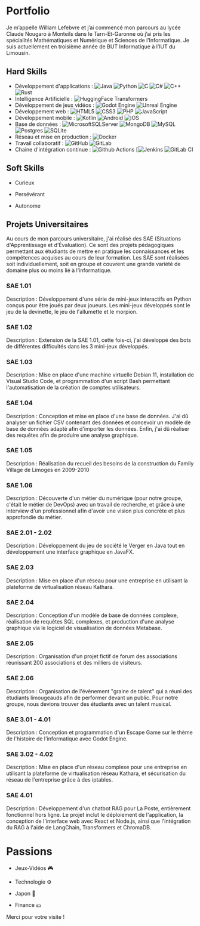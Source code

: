 # Portfolio

Je m’appelle William Lefebvre et j’ai commencé mon parcours au lycée Claude Nougaro à Monteils dans le Tarn-Et-Garonne où j’ai pris les spécialités Mathématiques et Numérique et Sciences de l’Informatique. Je suis actuellement en troisième année de BUT Informatique à l’IUT du Limousin.

## Hard Skills

- Développement d'applications : ![Java](https://img.shields.io/badge/java-%23ED8B00.svg?style=for-the-badge&logo=openjdk&logoColor=white) 	![Python](https://img.shields.io/badge/python-3670A0?style=for-the-badge&logo=python&logoColor=ffdd54) ![C](https://img.shields.io/badge/c-%2300599C.svg?style=for-the-badge&logo=c&logoColor=white) ![C#](https://img.shields.io/badge/c%23-%23239120.svg?style=for-the-badge&logo=csharp&logoColor=white) ![C++](https://img.shields.io/badge/c++-%2300599C.svg?style=for-the-badge&logo=c%2B%2B&logoColor=white) ![Rust](https://img.shields.io/badge/rust-%23000000.svg?style=for-the-badge&logo=rust&logoColor=white)
- Intelligence Artificielle : ![HuggingFace Transformers](https://i.imgur.com/UZQ1PSb.png)
- Développement de jeux vidéos : ![Godot Engine](https://img.shields.io/badge/GODOT-%23FFFFFF.svg?style=for-the-badge&logo=godot-engine) ![Unreal Engine](https://img.shields.io/badge/unrealengine-%23313131.svg?style=for-the-badge&logo=unrealengine&logoColor=white)
- Développement web : ![HTML5](https://img.shields.io/badge/html5-%23E34F26.svg?style=for-the-badge&logo=html5&logoColor=white) ![CSS3](https://img.shields.io/badge/css3-%231572B6.svg?style=for-the-badge&logo=css3&logoColor=white) ![PHP](https://img.shields.io/badge/php-%23777BB4.svg?style=for-the-badge&logo=php&logoColor=white) ![JavaScript](https://img.shields.io/badge/javascript-%23323330.svg?style=for-the-badge&logo=javascript&logoColor=%23F7DF1E)
- Développement mobile : ![Kotlin](https://img.shields.io/badge/kotlin-%237F52FF.svg?style=for-the-badge&logo=kotlin&logoColor=white) ![Android](https://img.shields.io/badge/Android-3DDC84?style=for-the-badge&logo=android&logoColor=white) ![iOS](https://img.shields.io/badge/iOS-000000?style=for-the-badge&logo=ios&logoColor=white)
- Base de données : ![MicrosoftSQLServer](https://img.shields.io/badge/Microsoft%20SQL%20Server-CC2927?style=for-the-badge&logo=microsoft%20sql%20server&logoColor=white) ![MongoDB](https://img.shields.io/badge/MongoDB-%234ea94b.svg?style=for-the-badge&logo=mongodb&logoColor=white) ![MySQL](https://img.shields.io/badge/mysql-%2300f.svg?style=for-the-badge&logo=mysql&logoColor=white)  ![Postgres](https://img.shields.io/badge/postgres-%23316192.svg?style=for-the-badge&logo=postgresql&logoColor=white) ![SQLite](https://img.shields.io/badge/sqlite-%2307405e.svg?style=for-the-badge&logo=sqlite&logoColor=white) 
- Réseau et mise en production : ![Docker](https://img.shields.io/badge/docker-%230db7ed.svg?style=for-the-badge&logo=docker&logoColor=white)
- Travail collaboratif : ![GitHub](https://img.shields.io/badge/github-%23121011.svg?style=for-the-badge&logo=github&logoColor=white) ![GitLab](https://img.shields.io/badge/gitlab-%23181717.svg?style=for-the-badge&logo=gitlab&logoColor=white)
- Chaine d'intégration continue : ![Github Actions](https://img.shields.io/badge/GitHub_Actions-2088FF?style=for-the-badge&logo=gitlab&logoColor=white) [![Jenkins](https://img.shields.io/badge/Jenkins-D24939?style=for-the-badge&logo=gitlab&logoColor=white) ![GitLab CI](https://img.shields.io/badge/gitlab%20ci-%23181717.svg?style=for-the-badge&logo=gitlab&logoColor=white)

## Soft Skills

- Curieux

- Persévérant

- Autonome


## Projets Universitaires

Au cours de mon parcours universitaire, j'ai réalisé des SAE (Situations d'Apprentissage et d'Évaluation). Ce sont des projets pédagogiques permettant aux étudiants de mettre en pratique les connaissances et les compétences acquises au cours de leur formation. Les SAE sont réalisées soit individuellement, soit en groupe et couvrent une grande variété de domaine plus ou moins lié à l'informatique.  

### SAE 1.01
Description : Développement d'une série de mini-jeux interactifs en Python conçus pour être joués par deux joueurs. Les mini-jeux développés sont le jeu de la devinette, le jeu de l'allumette et le morpion.

### SAE 1.02
Description : Extension de la SAE 1.01, cette fois-ci, j'ai développé des bots de différentes difficultés dans les 3 mini-jeux développés.

### SAE 1.03
Description : Mise en place d'une machine virtuelle Debian 11, installation de Visual Studio Code, et programmation d'un script Bash permettant l'automatisation de la création de comptes utilisateurs.

### SAE 1.04
Description : Conception et mise en place d'une base de données. J'ai dû analyser un fichier CSV contenant des données et concevoir un modèle de base de données adapté afin d'importer les données. Enfin, j'ai dû réaliser des requêtes afin de produire une analyse graphique.

### SAE 1.05
Description : Réalisation du recueil des besoins de la construction du Family Village de Limoges en 2009-2010

### SAE 1.06
Description : Découverte d'un métier du numérique (pour notre groupe, c'était le métier de DevOps) avec un travail de recherche, et grâce à une interview d'un professionnel afin d'avoir une vision plus concrète et plus approfondie du métier.

### SAE 2.01 - 2.02
Description : Développement du jeu de société le Verger en Java tout en développement une interface graphique en JavaFX.

### SAE 2.03
Description : Mise en place d'un réseau pour une entreprise en utilisant la plateforme de virtualisation réseau Kathara.

### SAE 2.04
Description : Conception d'un modèle de base de données complexe, réalisation de requêtes SQL complexes, et production d'une analyse graphique via le logiciel de visualisation de données Metabase.

### SAE 2.05
Description : Organisation d'un projet fictif de forum des associations réunissant 200 associations et des milliers de visiteurs.

### SAE 2.06
Description : Organisation de l'évènement "graine de talent" qui a réuni des étudiants limougeauds afin de performer devant un public. Pour notre groupe, nous devions
trouver des étudiants avec un talent musical.

### SAE 3.01 - 4.01
Description : Conception et programmation d'un Escape Game sur le thème de l'histoire de l'informatique avec Godot Engine. 

### SAE 3.02 - 4.02
Description : Mise en place d'un réseau complexe pour une entreprise en utilisant la plateforme de virtualisation réseau Kathara, et sécurisation du réseau de l'entreprise grâce à des iptables.

### SAE 4.01
Description : Développement d'un chatbot RAG pour La Poste, entièrement fonctionnel hors ligne. Le projet inclut le déploiement de l'application, la conception de l'interface web avec React et Node.js, ainsi que l'intégration du RAG à l'aide de LangChain, Transformers et ChromaDB.


# Passions

- Jeux-Vidéos 🎮

- Technologie ⚙️

- Japon 🔴

- Finance 💵



Merci pour votre visite !
